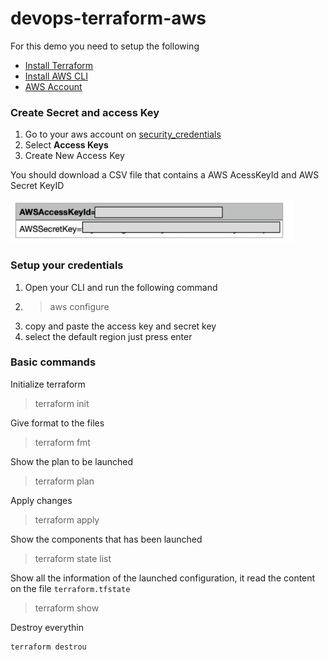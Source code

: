 # devops-terraform-aws

For this demo you need to setup the following

* [Install Terraform](https://learn.hashicorp.com/tutorials/terraform/aws-build?in=terraform/aws-get-started)
* [Install AWS CLI](https://docs.aws.amazon.com/cli/latest/userguide/getting-started-install.html)
* [AWS Account](https://aws.amazon.com/free/?all-free-tier.sort-by=item.additionalFields.SortRank&all-free-tier.sort-order=asc&awsf.Free%20Tier%20Types=*all&awsf.Free%20Tier%20Categories=*all)

### **Create Secret and access Key**

1. Go to your aws account on [security_credentials](https://console.aws.amazon.com/iam/home?#/security_credentials)
2. Select **Access Keys**
3. Create New Access Key

You should download a CSV file that contains a AWS AcessKeyId and AWS Secret KeyID

![1637608124359.png](image/README/1637608124359.png)

### Setup your credentials

1. Open your CLI and run the following command
2. > aws configure
   >
3. copy and paste the access key and secret key
4. select the default region just press enter



### Basic commands

Initialize terraform

> terraform init

Give format to the files

> terraform fmt

Show the plan to be launched

> terraform plan

Apply changes

> terraform apply

Show the components that has been launched

> terraform state list

Show all the information of the launched configuration, it read the content on the file `terraform.tfstate`

> terraform show

Destroy everythin

```
terraform destrou
```
